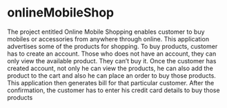 # onlineMobileShop
The project entitled Online Mobile Shopping enables customer to buy mobiles or accessories from anywhere through online. This application advertises some of the products for shopping. To buy products, customer has to create an account. Those who does not have an account, they can only view the available product. They can’t buy it. Once the customer has created account, not only he can view the products, he can also add the product to the cart and also he can place an order to buy those products. This application then generates bill for that particular customer. After the confirmation, the customer has to enter his credit card details to buy those products
